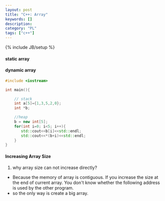 ```yaml
--- 
layout: post 
title: "C++: Array" 
keywords: [] 
description: 
category: "PL"
tags: ["c++"] 
--- 
```

{% include JB/setup %}


#### static array

#### dynamic array

```cpp
#include <iostream>

int main(){

    // stack
    int a[5]={1,3,5,2,0};
    int *b;

    //heap
    b = new int[5];
    for(int i=0; i<5; i++){
       std::cout<<b[i]<<std::endl;
       std::cout<<*(b+i)<<std::endl;
    }
}
```


#### Increasing Array Size
1. why array size can not increase directly?
- Because the memory of array is contiguous. If you increase the size at the end
  of current array. You don't know whether the following address is used by the
  other program.
- so the only way is create a big array.
